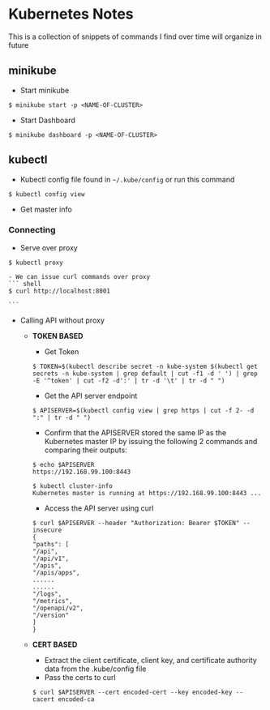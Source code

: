 # Kubernetes Notes
This is a collection of snippets of commands I find over time will organize in future

## minikube
- Start minikube
``` shell
$ minikube start -p <NAME-OF-CLUSTER>
```

- Start Dashboard

``` shell
$ minikube dashboard -p <NAME-OF-CLUSTER>
```

## kubectl
- Kubectl config file found in `~/.kube/config` or run this command

``` shell
$ kubectl config view
```

- Get master info

### Connecting
- Serve over proxy

``` shell
$ kubectl proxy
```
    - We can issue curl commands over proxy
    ``` shell
    $ curl http://localhost:8001

    ```

- Calling API without proxy
    - **TOKEN BASED**
        - Get Token
        ``` shell
        $ TOKEN=$(kubectl describe secret -n kube-system $(kubectl get secrets -n kube-system | grep default | cut -f1 -d ' ') | grep -E '^token' | cut -f2 -d':' | tr -d '\t' | tr -d " ")
        ```

        - Get the API server endpoint
        ``` shell
        $ APISERVER=$(kubectl config view | grep https | cut -f 2- -d ":" | tr -d " ")
        ```


        - Confirm that the APISERVER stored the same IP as the Kubernetes master IP by issuing the following 2 commands and comparing their outputs:

        ``` shell
        $ echo $APISERVER
        https://192.168.99.100:8443

        $ kubectl cluster-info
        Kubernetes master is running at https://192.168.99.100:8443 ...

        ```

        - Access the API server using curl
        ``` shell
        $ curl $APISERVER --header "Authorization: Bearer $TOKEN" --insecure
        {
        "paths": [
        "/api",
        "/api/v1",
        "/apis",
        "/apis/apps",
        ......
        ......
        "/logs",
        "/metrics",
        "/openapi/v2",
        "/version"
        ]
        }
        ```

    - **CERT BASED**
        - Extract the client certificate, client key, and certificate authority data from the .kube/config file
        - Pass the certs to curl

        ``` shell
        $ curl $APISERVER --cert encoded-cert --key encoded-key --cacert encoded-ca
        ```



